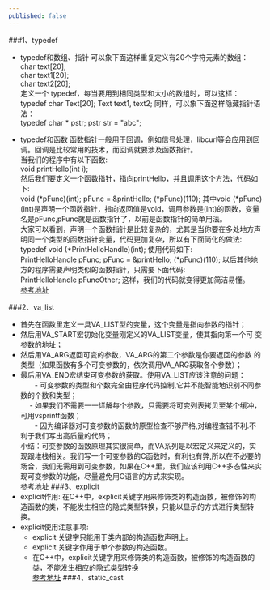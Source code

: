 ```yaml
---
published: false
---
```


###1、typedef
- typedef和数组、指针
可以象下面这样重复定义有20个字符元素的数组：   
		char text[20];    
		char text1[20];   
		char text2[20];   
定义一个 typedef，每当要用到相同类型和大小的数组时，可以这样：    
		typedef char Text[20]; 
		Text text1, text2;
同样，可以象下面这样隐藏指针语法：   
		typedef char * pstr; 
		pstr str = "abc";    
        
        
        
- typedef和函数
函数指针一般用于回调，例如信号处理，libcurl等会应用到回调。回调是比较常用的技术，而回调就要涉及函数指针。     
当我们的程序中有以下函数:     
		void printHello(int i);    
然后我们要定义一个函数指针，指向printHello，并且调用这个方法，代码如下:    
		void (*pFunc)(int);
		pFunc = &printHello;
		(*pFunc)(110);
其中void (\*pFunc)(int)是声明一个函数指针，指向返回值是void，调用参数是(int)的函数，变量名是pFunc,pFunc就是函数指针了，以前是函数指针的简单用法。    
大家可以看到，声明一个函数指针是比较复杂的，尤其是当你要在多处地方声明同一个类型的函数指针变量，代码更加复杂，所以有下面简化的做法:       
		typedef void (*PrintHelloHandle)(int);
使用代码如下:   
		PrintHelloHandle pFunc;
		pFunc = &printHello;
		(*pFunc)(110);
以后其他地方的程序需要声明类似的函数指针，只需要下面代码:   
		PrintHelloHandle pFuncOther;
这样，我们的代码就变得更加简洁易懂。    
[参考地址](http://www.cnblogs.com/ggjucheng/archive/2011/12/27/2303238.html)



###2、va_list
- 首先在函数里定义一具VA_LIST型的变量，这个变量是指向参数的指针；   
- 然后用VA_START宏初始化变量刚定义的VA_LIST变量，使其指向第一个可
变参数的地址；   
- 然后用VA_ARG返回可变的参数，VA_ARG的第二个参数是你要返回的参数
的类型（如果函数有多个可变参数的，依次调用VA_ARG获取各个参数）；   
- 最后用VA_END宏结束可变参数的获取。使用VA_LIST应该注意的问题：      
　　- 可变参数的类型和个数完全由程序代码控制,它并不能智能地识别不同参数的个数和类型；   
　  - 如果我们不需要一一详解每个参数，只需要将可变列表拷贝至某个缓冲，可用vsprintf函数；   
　　- 因为编译器对可变参数的函数的原型检查不够严格,对编程查错不利.不利于我们写出高质量的代码；   
小结：可变参数的函数原理其实很简单，而VA系列是以宏定义来定义的，实现跟堆栈相关。我们写一个可变参数的C函数时，有利也有弊,所以在不必要的场合，我们无需用到可变参数，如果在C++里，我们应该利用C++多态性来实现可变参数的功能，尽量避免用C语言的方式来实现。    
[参考地址](http://www.cnblogs.com/dongsheng/p/4001555.html)
###3、explicit
- explicit作用:
在C++中，explicit关键字用来修饰类的构造函数，被修饰的构造函数的类，不能发生相应的隐式类型转换，只能以显示的方式进行类型转换。   
- explicit使用注意事项:
    * explicit 关键字只能用于类内部的构造函数声明上。   
    * explicit 关键字作用于单个参数的构造函数。   
    * 在C++中，explicit关键字用来修饰类的构造函数，被修饰的构造函数的类，不能发生相应的隐式类型转换      
[参考地址](http://www.cnblogs.com/this-543273659/archive/2011/08/02/2124596.html)
###4、static_cast







